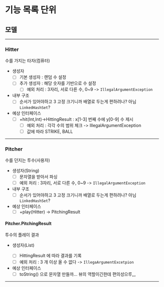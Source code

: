 # 기능 목록 단위

## 모델

---

### Hitter

수를 가지는 타자(컴퓨터)

- 생성자
  - [ ] 기본 생성자 : 랜덤 수 설정
  - [ ] 추가 생성자 : 해당 숫자를 기반으로 수 설정
    - [ ] 예외 처리 : 3자리, 서로 다른 수, 0~9 -> `IllegalArgumentException`
- 내부 구조
  - [ ] 순서가 있어야하고 3 고정 크기니까 배열로 두는게 편하려나? 아님 `LinkedHashSet`?
- 예상 인터페이스
  - [ ] +hit(Int,Int)->HittingResult : x[1-3] 번째 수에 y[0-9] 수 제시
    - [ ] 예외 처리 : 각각 수의 범위 체크 -> IllegalArgumentException
    - [ ] 값에 따라 STRIKE, BALL

---
    
### Pitcher

수를 던지는 투수(사용자)

- 생성자(String)
  - [ ] 문자열을 받아서 파싱
  - [ ] 예외 처리 : 3자리, 서로 다른 수, 0~9 -> `IllegalArgumentException`
- 내부 구조
  - [ ] 순서가 있어야하고 3 고정 크기니까 배열로 두는게 편하려나? 아님 `LinkedHashSet`?
- 예상 인터페이스
  - [ ] +play(Hitter) -> PitchingResult

#### Pitcher.PitchingResult

투수의 플레이 결과

- 생성자(List<HittingResult>)
  - [ ] HittingResult 에 따라 결과를 기록
  - [ ] 예외 처리 : 3 개 이상 올 수 없다 -> `IllegaArgumentExcetpion`
- 예상 인터페이스
  - [ ] toString() 으로 문자열 만들까... 뷰의 역할이긴한데 편의성으루,,,

---